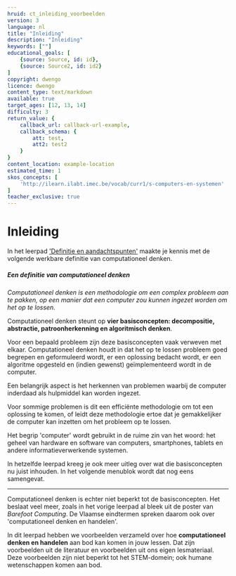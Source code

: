 ```yaml
---
hruid: ct_inleiding_voorbeelden
version: 3
language: nl
title: "Inleiding"
description: "Inleiding"
keywords: [""]
educational_goals: [
    {source: Source, id: id}, 
    {source: Source2, id: id2}
]
copyright: dwengo
licence: dwengo
content_type: text/markdown
available: true
target_ages: [12, 13, 14]
difficulty: 3
return_value: {
    callback_url: callback-url-example,
    callback_schema: {
        att: test,
        att2: test2
    }
}
content_location: example-location
estimated_time: 1
skos_concepts: [
    'http://ilearn.ilabt.imec.be/vocab/curr1/s-computers-en-systemen'
]
teacher_exclusive: true
---
```

# Inleiding

In het leerpad ['Definitie en aandachtspunten'](https://www.dwengo.org/learning-path.html?hruid=ct2_concreet&language=nl&te=true&source_page=%2Fcomputational_thinking%2F&source_title=%20Computationeel%20Denken#ct_inleiding1;nl;3) maakte je kennis met de volgende werkbare definitie van computationeel denken. 

<div class="alert alert-box alert-success">
<strong><h5>Een definitie van computationeel denken</h5></strong> 
    
_Computationeel denken is een methodologie om een complex probleem aan te pakken, op een manier dat een computer zou kunnen ingezet worden om het op te lossen._    

</div>

<div class="alert alert-box alert-success">
Computationeel denken steunt op <strong>vier basisconcepten: decompositie, abstractie, patroonherkenning en algoritmisch denken</strong>.
    
Voor een bepaald probleem zijn deze basisconcepten vaak verweven met elkaar. Computationeel denken houdt in dat het op te lossen probleem goed begrepen en geformuleerd wordt, er een oplossing bedacht wordt, er een algoritme opgesteld en (indien gewenst) geïmplementeerd wordt in de computer.

Een belangrijk aspect is het herkennen van problemen waarbij de computer inderdaad als hulpmiddel kan worden ingezet.

Voor sommige problemen is dit een efficiënte methodologie om tot een oplossing te komen, of leidt deze methodologie ertoe dat je gemakkelijker de computer kan inzetten om het probleem op te lossen. 
    
Het begrip 'computer' wordt gebruikt in de ruime zin van het woord: het geheel van hardware en software van computers, smartphones, tablets en andere informatieverwerkende systemen.     
</div>

In hetzelfde leerpad kreeg je ook meer uitleg over wat die basisconcepten nu juist inhouden. In het volgende menublok wordt dat nog eens samengevat. 

---------------------------------
Computationeel denken is echter niet beperkt tot de basisconcepten. Het beslaat veel meer, zoals in het vorige leerpad al bleek uit de poster van *Barefoot Computing*. De Vlaamse eindtermen spreken daarom ook over 'computationeel denken en handelen'.

In dit leerpad hebben we voorbeelden verzameld over hoe **computationeel denken en handelen** aan bod kan komen in jouw lessen. Dat zijn voorbeelden uit de literatuur en voorbeelden uit ons eigen lesmateriaal. <br>
Deze voorbeelden zijn niet beperkt tot het STEM-domein; ook humane wetenschappen komen aan bod. 
